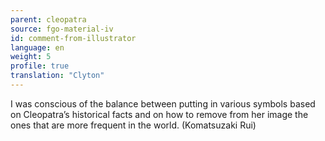 ```yaml
---
parent: cleopatra
source: fgo-material-iv
id: comment-from-illustrator
language: en
weight: 5
profile: true
translation: "Clyton"
---
```


I was conscious of the balance between putting in various symbols based on Cleopatra’s historical facts and on how to remove from her image the ones that are more frequent in the world. (Komatsuzaki Rui)
